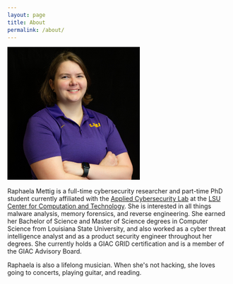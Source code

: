 ```yaml
---
layout: page
title: About
permalink: /about/
---
```


<img src="/assets/images/raphaela-headshot.jpg" height="300px" width="300px"/>


Raphaela Mettig is a full-time cybersecurity researcher and part-time PhD student currently affiliated with the [Applied Cybersecurity Lab](https://www.lsu.edu/cybersecurity/applied-cybersecurity-lab/index.php) at the [LSU Center for Computation and Technology](https://www.cct.lsu.edu/). She is interested in all things malware analysis, memory forensics, and reverse engineering. She earned her Bachelor of Science and Master of Science degrees in Computer Science from Louisiana State University, and also worked as a cyber threat intelligence analyst and as a product security engineer throughout her degrees. She currently holds a GIAC GRID certification and is a member of the GIAC Advisory Board. 

Raphaela is also a lifelong musician. When she's not hacking, she loves going to concerts, playing guitar, and reading.




